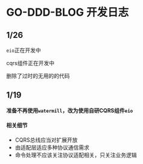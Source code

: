 # GO-DDD-BLOG 开发日志

## 1/26

`eio`正在开发中

cqrs组件正在开发中

删除了过时的无用的的代码

## 1/19

**准备不再使用`watermill`，改为使用自研CQRS组件`eio`**

#### 相关细节

- CQRS总线应当对扩展开放
- 由适配层适应多种协议通信需求
- 命令处理不应该关注协议适配相关，只关注业务逻辑